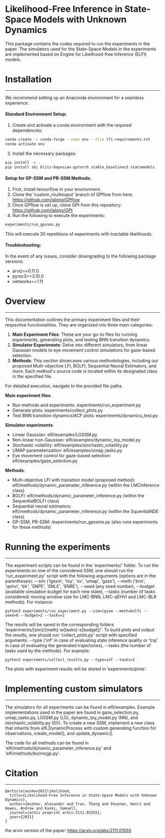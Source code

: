 Likelihood-Free Inference in State-Space Models with Unknown Dynamics
=====================================================================

This package contains the codes required to run the experiments in the paper. The simulators used for the State-Space Models in the experiments are implemented based on Engine for Likelihood-free Inference (ELFI) models.

# Installation
------------
We recommend setting up an Anaconda environment for a seamless experience.

#### Standard Environment Setup:

1. Create and activate a conda environment with the required dependencies:
```bash
conda create -c conda-forge --name env --file lfi-requirements.txt
conda activate env
```
2. Install the necessary packages:
```bash
pip install -e .
pip install sbi blitz-bayesian-pytorch stable_baselines3 statsmodels
```

#### Setup for GP-SSM and PR-SSM Methods:

1. First, install tensorflow in your environment.
2. Clone the 'custom_multiouput' branch of GPflow from here: https://github.com/ialong/GPflow 
3. Once GPflow is set up, clone GPt from this repository: https://github.com/ialong/GPt
4. Run the following to execute the experiments:
```bash
experiments/run_gpssms.py
```

This will execute 30 repetitions of experiments with tractable likelihoods.

#### Troubleshooting:
In the event of any issues, consider downgrading to the following package versions:
- arviz==0.11.0
- pymc3==3.10.0
- networkx==1.11


# Overview
--------

This documentation outlines the primary experiment files and their respective functionalities. They are organized into three main categories:

1. **Main Experiment Files**: These are your go-to files for running experiments, generating plots, and testing BNN transition dynamics.
2. **Simulator Experiments**: Delve into different simulators, from linear Gaussian models to eye movement control simulations for gaze-based selection.
3. **Methods**: This section showcases various methodologies, including our proposed Multi-objective LFI, BOLFI, Sequential Neural Estimators, and more. Each method's source code is located within its designated class in the specified file.

For detailed execution, navigate to the provided file paths.

**Main experiment files**:
- Run methods and experiments: experiments/run_experiment.py 
- Generate plots: experiments/collect_plots.py
- Test BNN transition dynamics/ACF plots: experiments/dynamics_test.py

**Simulator experiments**:
- Linear Gaussian: elfi/examples/LGSSM.py
- Non-linear non-Gaussian: elfi/examples/dynamic_toy_model.py
- Stochastic volatility:  elfi/examples/stochastic_volatility.py
- UMAP parameterization: elfi/examples/umap_tasks.py
- Eye movement control for gaze-based selection: elfi/examples/gaze_selection.py

**Methods**:
- Multi-objective LFI with transition model (proposed method): elfi/methods/dynamic\_parameter\_inference.py (within the LMCInference class)
- BOLFI: elfi/methods/dynamic\_parameter\_inference.py (within the SequentialBOLFI class)
- Sequential neural estimators: elfi/methods/dynamic\_parameter\_inference.py (within the SquentialNDE class)
- GP-SSM, PR-SSM: /experiments/run_gpssms.py (also runs experiments for these methods)


# Running the experiments
-----------------------
The experiment scripts can be found in the 'experiments/' folder. To run the experiments on one of the considered SSM, one should run the 'run_experiment.py' script with the following arguments (options are in the parentheses): --sim ('lgssm', 'toy', 'sv', 'umap', 'gaze'), --meth ('bnn', 'qehvi', 'blr', 'SNPE', 'SNLE', 'SNRE'), --seed (any seed number), --budget (available simulation budget for each new state), --tasks (number of tasks considered/ moving window size for LMC-BNN, LMC-qEHVI and LMC-BLR methods). For instance:

```
python3 experiments/run_experiment.py --sim=lgssm --meth=bolfi --seed=0 --budget=2 --tasks=2
```

The results will be saved in the corresponding folders 'experiments/[sim]/[meth]-w[tasks]-s[budget]/'. To build plots and output the results, one should run 'collect_plots.py' script with specified arguments: --type ('inf' in case of evaluating state inference quality or 'traj' in case of evaluating the generated trajectories), --tasks (the number of tasks used by the methods). For example:

```
python3 experiments/collect_results.py --type=inf --tasks=2
```

The plots with experiment results will be stored in 'experiments/plots'.


# Implementing custom simulators
------------------------------
The simulators for all experiments can be found in elfi/examples. Example implementations used in the paper are found in gaze_selection.py, umap_tasks.py, LGSSM.py (LG), dynamic_toy_model.py (NN), and stochastic_volatility.py (SV). To create a new SSM, implement a new class that inherits from elfi.DynamicProcess with custom generating function for observations, create_model(), and update_dynamic().

The code for all methods can be found in 'elfi/methods/dynamic_parameter_inference.py' and 'elfi/methods/bo/mogp.py'.

# Citation
--------

```
@article{aushev2021likelihood,
  title={Likelihood-Free Inference in State-Space Models with Unknown Dynamics},
  author={Aushev, Alexander and Tran, Thong and Pesonen, Henri and Howes, Andrew and Kaski, Samuel},
  journal={arXiv preprint arXiv:2111.01555},
  year={2021}
}

```
the arxiv version of the paper: https://arxiv.org/abs/2111.01555

